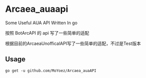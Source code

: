 # Arcaea_auaapi
Some Useful AUA API Written In go

按照 BotArcAPI 的 api 写了一些简单的适配

根据目前的ArcaeaUnofficalAPI写了一些简单的适配，不过是Test版本

## Usage

```
go get -u github.com/MoYoez/Arcaea_auaAPI
```


